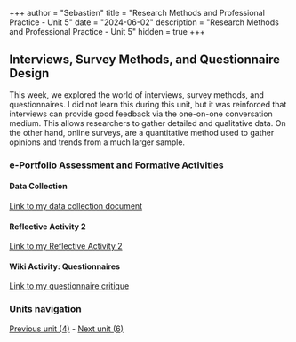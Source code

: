 +++
author = "Sebastien"
title = "Research Methods and Professional Practice - Unit 5"
date = "2024-06-02"
description = "Research Methods and Professional Practice - Unit 5"
hidden = true
+++

## Interviews, Survey Methods, and Questionnaire Design

This week, we explored the world of interviews, survey methods, and questionnaires. I did not learn this during this unit, but it was reinforced that interviews can provide good feedback via the one-on-one conversation medium. This allows researchers to gather detailed and qualitative data. On the other hand, online surveys, are a quantitative method used to gather opinions and trends from a much larger sample.

### e-Portfolio Assessment and Formative Activities

#### Data Collection
[Link to my data collection document](/data_collection.pdf)

#### Reflective Activity 2
[Link to my Reflective Activity 2](/reflective_activity_two.pdf)

#### Wiki Activity: Questionnaires
[Link to my questionnaire critique](/questionnaire_critique.pdf)


### Units navigation

[Previous unit (4)](/post/m7u4/) - [Next unit (6)](/post/m7u6/)